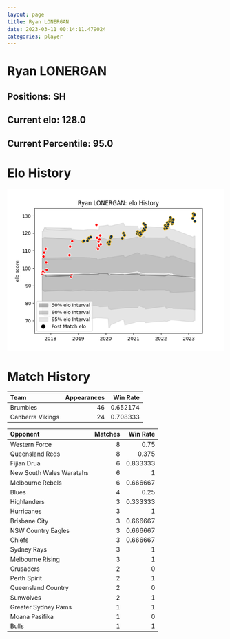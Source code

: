 ```yaml
---  
layout: page  
title: Ryan LONERGAN  
date: 2023-03-11 00:14:11.479024  
categories: player  
---
```

# Ryan LONERGAN

## Positions: SH

## Current elo: 128.0

## Current Percentile: 95.0

# Elo History


![elo history](history_RyanLONERGAN.png)
# Match History


| Team             |   Appearances |   Win Rate |
|:-----------------|--------------:|-----------:|
| Brumbies         |            46 |   0.652174 |
| Canberra Vikings |            24 |   0.708333 |

| Opponent                 |   Matches |   Win Rate |
|:-------------------------|----------:|-----------:|
| Western Force            |         8 |   0.75     |
| Queensland Reds          |         8 |   0.375    |
| Fijian Drua              |         6 |   0.833333 |
| New South Wales Waratahs |         6 |   1        |
| Melbourne Rebels         |         6 |   0.666667 |
| Blues                    |         4 |   0.25     |
| Highlanders              |         3 |   0.333333 |
| Hurricanes               |         3 |   1        |
| Brisbane City            |         3 |   0.666667 |
| NSW Country Eagles       |         3 |   0.666667 |
| Chiefs                   |         3 |   0.666667 |
| Sydney Rays              |         3 |   1        |
| Melbourne Rising         |         3 |   1        |
| Crusaders                |         2 |   0        |
| Perth Spirit             |         2 |   1        |
| Queensland Country       |         2 |   0        |
| Sunwolves                |         2 |   1        |
| Greater Sydney Rams      |         1 |   1        |
| Moana Pasifika           |         1 |   0        |
| Bulls                    |         1 |   1        |